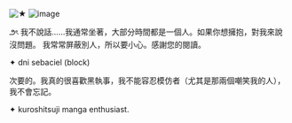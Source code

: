 ![★](https://komarev.com/ghpvc/?username=bitterabbit&color=000000)
![image](https://github.com/user-attachments/assets/afd375aa-1cea-4b73-905b-7f5fc4c18228)


౨ৎ 我不說話……我通常坐著，大部分時間都是一個人。如果你想擁抱，對我來說沒問題。 我常常屏蔽別人，所以要小心。感謝您的閱讀。

 ✦ dni sebaciel (block)

 次要的。我真的很喜歡黑執事，我不能容忍模仿者（尤其是那兩個嘲笑我的人），我不會忘記。

✦ kuroshitsuji manga enthusiast.
